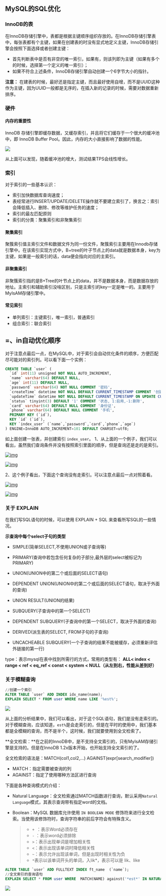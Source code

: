## MySQL的SQL优化

### InnoDB的表

在InnoDB存储引擎中，表都是根据主键顺序组织存放的。在InnoDB存储引擎表中，每张表都有个主键，如果在创建表的时没有显式地定义主键，InnoDB存储引擎会按照下面选择或者创建主键：

- 首先判断表中是否有非空的唯一索引，如果有，则该列即为主键（如果有多个的时候，选择第一个定义的唯一索引）；
- 如果不符合上述条件，InnoDB存储引擎自动创建一个6字节大小的指针。

**注意：** 在建表的时候，最好还是指定主键，而且最好使用自增，而不是UUID这种作为主键，因为UUID一般都是无序的，在插入新的记录的时候，需要对数据重新排序。

### 硬件

#### 内存的重要性

InnoDB 存储引擎即缓存数据，又缓存索引，并且将它们缓存于一个很大的缓冲池中，即 InnoDB Buffer Pool。因此，内存的大小直接影响了数据的性能。

![](https://hexo-1252893039.cos.ap-shanghai.myqcloud.com/20190705232033.png)

从上面可以发现，随着缓冲池的增大，测试结果TPS会线性增长。

### 索引

对于索引的一些基本认识：

- 索引加快数据库查询速度；
- 表经常进行INSERT/UPDATE/DELETE操作就不要建立索引了，换言之：索引会降低插入、删除、修改等维护任务的速度；
- 索引的最左匹配原则
- 索引的分类：聚集索引和非聚集索引

#### 聚集索引

聚簇索引值主索引文件和数据文件为同一份文件，聚簇索引主要用在Innodb存储引擎中。在该索引实现方式中，B+tree的叶子节点上的data就是数据本身，key为主键，如果是一般索引的话，data便会指向对应的主索引。

#### 非聚集索引

非聚簇索引指的是B+Tree的叶节点上的data，并不是数据本身，而是数据存放的地址。主索引和辅助索引没啥区别，只是主索引的key一定是唯一的。主要用于MyIsAM存储引擎中。

#### 常见索引

- 单列索引：主键索引，唯一索引，普通索引
- 组合索引：联合索引



## =、in自动优化顺序

对于注意点最后一点，在MySQL中，对于索引会自动优化条件的顺序，方便匹配尽可能对的索引列。可以看下面一个实例：

```sql
CREATE TABLE `user` (
  `id` int(11) unsigned NOT NULL AUTO_INCREMENT,
  `name` varchar(64) DEFAULT NULL,
  `age` int(11) DEFAULT NULL,
  `password` varchar(64) NOT NULL COMMENT '密码',
  `createTime` datetime NOT NULL DEFAULT CURRENT_TIMESTAMP COMMENT '创建时间',
  `updateTime` datetime NOT NULL DEFAULT CURRENT_TIMESTAMP ON UPDATE CURRENT_TIMESTAMP COMMENT '更新时间',
  `status` tinyint(3) DEFAULT '1' COMMENT '状态, 1:启用,-1:删除',
  `card` varchar(64) DEFAULT NULL COMMENT '身份证',
  `phone` varchar(64) DEFAULT NULL COMMENT '手机',
  PRIMARY KEY (`id`),
  KEY `id` (`id`),
  KEY `index_user` (`name`,`password`,`card`,`phone`,`age`)
) ENGINE=InnoDB AUTO_INCREMENT=101 DEFAULT CHARSET=utf8;
```



如上面创建一张表，并创建索引 `index_user`。
1、从上面的一个例子，我们可以看出，虽然我们查询条件并没有按照索引里面的顺序，但是查询还是走的是索引。

[![img](https://hexo-1252893039.cos.ap-shanghai.myqcloud.com/Qiniu/5588441b2b01cbb195c0ced1e2befe41.jpg)](https://hexo-1252893039.cos.ap-shanghai.myqcloud.com/Qiniu/5588441b2b01cbb195c0ced1e2befe41.jpg)

[![img](https://hexo-1252893039.cos.ap-shanghai.myqcloud.com/Qiniu/caa7c87b03ad3ed466176f31d0ec26c0.jpg)](https://hexo-1252893039.cos.ap-shanghai.myqcloud.com/Qiniu/caa7c87b03ad3ed466176f31d0ec26c0.jpg)

2、这个例子看出，下面这个查询没有走索引。可以注意点最后一点对照着看。

[![img](https://hexo-1252893039.cos.ap-shanghai.myqcloud.com/Qiniu/ab33d1e09a4c0bfe6b94ce2b023d5711.jpg)](https://hexo-1252893039.cos.ap-shanghai.myqcloud.com/Qiniu/ab33d1e09a4c0bfe6b94ce2b023d5711.jpg)

[![img](https://hexo-1252893039.cos.ap-shanghai.myqcloud.com/Qiniu/1b529270d16fe8934d39267f534aca06.jpg)](https://hexo-1252893039.cos.ap-shanghai.myqcloud.com/Qiniu/1b529270d16fe8934d39267f534aca06.jpg)

### 关于 EXPLAIN

在我们写SQL语句的时候，可以使用 EXPLAIN + SQL 来查看所写SQL的一些情况。

   **示查询中每个select子句的类型**

- SIMPLE(简单SELECT,不使用UNION或子查询等)

- PRIMARY(查询中若包含任何复杂的子部分,最外层的select被标记为PRIMARY)

- UNION(UNION中的第二个或后面的SELECT语句)

- DEPENDENT UNION(UNION中的第二个或后面的SELECT语句，取决于外面的查询)

- UNION RESULT(UNION的结果)

- SUBQUERY(子查询中的第一个SELECT)

- DEPENDENT SUBQUERY(子查询中的第一个SELECT，取决于外面的查询)

- DERIVED(派生表的SELECT, FROM子句的子查询)

- UNCACHEABLE SUBQUERY(一个子查询的结果不能被缓存，必须重新评估外链接的第一行)

type：表示mysql在表中找到所需行的方式，常用的类型有： **ALL< index <  range < ref < eq_ref < const < system < NULL（从左到右，性能从差到好）**

### 关于模糊查询

```sql
//创建一个索引
ALTER TABLE `user` ADD INDEX idx_name(name);
EXPLAIN SELECT * FROM user WHERE name LIKE '%est%';
```

![](https://hexo-1252893039.cos.ap-shanghai.myqcloud.com/20190630131920.png)

从上面的分析结果中，我们可以看出，对于这个SQL语句，我们是没有走索引的。对于模糊查询，应该知道，`est%`是会走索引的，但是在平时的使用中，我们基本都是全模糊的查询，而不是半个，这时候，我们就要使用到全文检索了。

**全文检索：**在之前的InnoDB中，是不支持全文索引的，只有MyIsAM存储引擎是支持的。但是在InnoDB 1.2x版本开始，也开始支持全文索引的了。

全文检索的语法是：MATCH(col1,col2,…) AGAINST(expr[search_modifier])

- MATCH：指定需要被查询的列
- AGAINST：指定了使用哪种方法区进行查询

下面是各种查询模式的介绍：

- Natural Language：全文检索通过MATCH函数进行查询，默认采用`Natural Language`模式，其表示查询带有指定word的文档。

- Boolean：MySQL 数据库允许使用 `IN BOOLEAN MODE` 修饰符来进行全文检索。当使用该修饰符时，查询字符串的前后字符会有特殊含义。

  > - `+ `：表示Word必须存在
  > - `-`  ：表示word必须排除
  > - `>`：表示出现单词是增加相关性
  > - `<`：表示出现该单词时降低相关性
  > - `~`：表示允许出现该单词，但是出现时相关性为负
  > - `*`表示以该单词开头的单词，入lik*，表示可以是 lik、like

```sql
ALTER TABLE `user` ADD FULLTEXT INDEX ft_name  (`name`);
//全文索引的查询语句
EXPLAIN SELECT * FROM user WHERE  MATCH(NAME) against('*est*' IN NATURAL LANGUAGE MODE);
```

![](https://hexo-1252893039.cos.ap-shanghai.myqcloud.com/20190630133235.png)

